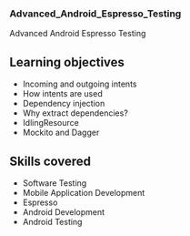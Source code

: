 ### Advanced_Android_Espresso_Testing
Advanced Android Espresso Testing

## Learning objectives
- Incoming and outgoing intents
- How intents are used
- Dependency injection
- Why extract dependencies?
- IdlingResource
- Mockito and Dagger

## Skills covered
- Software Testing
- Mobile Application Development
- Espresso
- Android Development
- Android Testing
